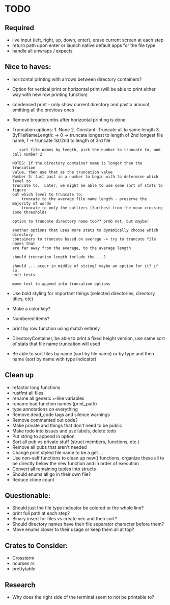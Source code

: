 # TODO

## Required
- live input (left, right, up, down, enter), erase current screen at each step
- return path upon enter or launch native default apps for the file type
- handle all unwraps / expects

## Nice to haves:
- horizontal printing with arrows between directory containers?
- Option for vertical print or horizontal print (will be able to print either
  way with new row printing function)
- condensed print - only show current directory and past x amount, omitting all
  the previous ones
- Remove breadcrumbs after horizontal printing is done
- Truncation options:
      1. None
      2. Constant: Truncate all to same length
      3. ByFileNameLength: -> 0 -> truncate longest to length
         of 2nd longest file name, 1 -> truncate 1st/2nd to length of 3rd file

         sort file names by length, pick the number to truncate to, and call number 2

      NOTES: If the directory container name is longer than the truncation
      value, then use that as the truncation value
      Number 3: Just past in a number to begin with to determine which level to
      truncate to.  Later, we might be able to use some sort of stats to figure
      out which level to truncate to:
          truncate to the average file name length - preserve the majority of words
          truncate to only the outliers (furthest from the mean crossing some threshold)

      option to truncate directory name too?? prob not, but maybe!

      another options that uses more stats to dynamically choose which directory
      containers to truncate based on average -> try to truncate file names that
      are far away from the average, to the average length

      should truncation length include the ...?

      should ... occur in middle of string? maybe an option for it? if so,
      unit tests

      move text to append into truncation options

- Use bold styling for important things (selected directories, directory titles,
  etc)
- Make a color key?
- Numbered items?
- print by row function using match entirely
- DirectoryContainer, be able to print a fixed height version, use same sort of
  stats that file name truncation will used
- Be able to sort files by name (sort by file name) or by type and then name
  (sort by name with type indicator)

## Clean up
- refactor long functions
- rustfmt all files
- rename all generic `x`-like variables
- rename bad function names (print_path)
- type annotations on everything
- Remove dead_code tags and silence warnings
- Remove commented out code?
- Make private and things that don't need to be public
- Make todo into issues and use labels, delete todo
- Put string to append in option
- Sort all pub vs private stuff (struct members, functions, etc.)
- Remove all pubs that aren't needed
- Change print styled file name to be a get ...
- Use non-self functions to clean up new() functions, organize these all to be
  directly below the new function and in order of execution
- Convert all remaining tuples into structs
- Should enums all go in their own file?
- Reduce clone count

## Questionable:
- Should just the file type indicator be colored or the whole line?
- print full path at each step?
- Binary insert for files vs create vec and then sort?
- Should directory names have their file separator character before them?
- Move enums closer to their usage or keep them all at top?

## Crates to Consider:
- Crossterm
- ncurses rs
- prettytable

## Research
- Why does the right side of the terminal seem to not be printable to?
